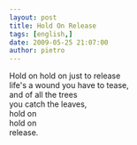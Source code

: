 ```yaml
---
layout: post
title: Hold On Release
tags: [english,]
date: 2009-05-25 21:07:00
author: pietro
---
```

Hold on hold on just to release<br/>life's a wound you have to tease,<br/>and of all the trees<br/>you catch the leaves,<br/>hold on<br/>hold on<br/>release.
